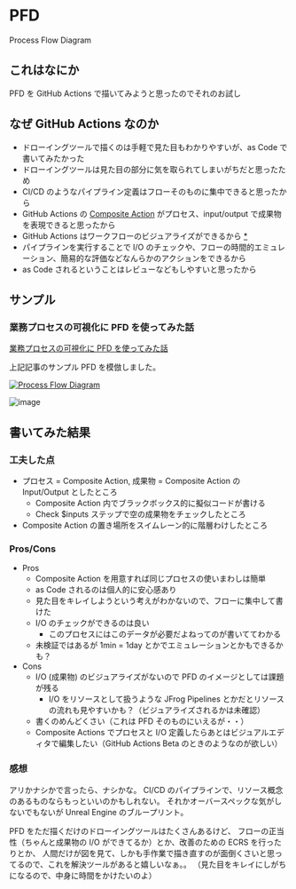 # PFD

Process Flow Diagram

## これはなにか

PFD を GitHub Actions で描いてみようと思ったのでそれのお試し

## なぜ GitHub Actions なのか

* ドローイングツールで描くのは手軽で見た目もわかりやすいが、as Code で書いてみたかった
* ドローイングツールは見た目の部分に気を取られてしまいがちだと思ったため
* CI/CD のようなパイプライン定義はフローそのものに集中できると思ったから
* GitHub Actions の [Composite Action](https://docs.github.com/ja/actions/creating-actions/creating-a-composite-run-steps-action) がプロセス、input/output で成果物を表現できると思ったから
* GitHub Actions はワークフローのビジュアライズができるから [*](https://github.blog/changelog/2020-12-08-github-actions-workflow-visualization/)
* パイプラインを実行することで I/O のチェックや、フローの時間的エミュレーション、簡易的な評価などなんらかのアクションをできるから
* as Code されるということはレビューなどもしやすいと思ったから

## サンプル

### 業務プロセスの可視化に PFD を使ってみた話

[業務プロセスの可視化に PFD を使ってみた話](https://www.cresco.co.jp/blog/entry/16642/)

上記記事のサンプル PFD を模倣しました。

[![Process Flow Diagram](https://github.com/srz-zumix/PFD/actions/workflows/pfd-sample1.yml/badge.svg)](https://github.com/srz-zumix/PFD/actions/workflows/pfd-sample1.yml)

![image](https://user-images.githubusercontent.com/1439172/132120364-ef6f81e7-b9e5-4cb8-93a8-fb16e9268514.png)

## 書いてみた結果

### 工夫した点

* プロセス = Composite Action, 成果物 = Composite Action の Input/Output としたところ
  * Composite Action 内でブラックボックス的に擬似コードが書ける
  * Check $inputs ステップで空の成果物をチェックしたところ
* Composite Action の置き場所をスイムレーン的に階層わけしたところ 

### Pros/Cons

* Pros
  * Composite Action を用意すれば同じプロセスの使いまわしは簡単
  * as Code されるのは個人的に安心感あり
  * 見た目をキレイしようという考えがわかないので、フローに集中して書けた
  * I/O のチェックができるのは良い
    * このプロセスにはこのデータが必要だよねってのが書いててわかる
  * 未検証ではあるが 1min = 1day とかでエミュレーションとかもできるかも？
* Cons
  * I/O (成果物) のビジュアライズがないので PFD のイメージとしては課題が残る
    * I/O をリソースとして扱うような JFrog Pipelines とかだとリソースの流れも見やすいかも？（ビジュアライズされるかは未確認）
  * 書くのめんどくさい（これは PFD そのものにいえるが・・）
  * Composite Actions でプロセスと I/O 定義したらあとはビジュアルエディタで編集したい（GitHub Actions Beta のときのようなのが欲しい）

### 感想

アリかナシかで言ったら、ナシかな。
CI/CD のパイプラインで、リソース概念のあるものならもっといいのかもしれない。
それかオーバースペックな気がしないでもないが Unreal Engine のブループリント。

PFD をただ描くだけのドローイングツールはたくさんあるけど、
フローの正当性（ちゃんと成果物の I/O ができてるか）とか、改善のための ECRS を行ったりとか、
人間だけが図を見て、しかも手作業で描き直すのが面倒くさいと思ってるので、これを解決ツールがあると嬉しいなぁ。。
（見た目をキレイにしがちになるので、中身に時間をかけたいのよ）
